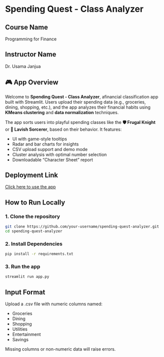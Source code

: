 #  Spending Quest - Class Analyzer

## Course Name
Programming for Finance

## Instructor Name
Dr. Usama Janjua

## 🎮 App Overview
Welcome to **Spending Quest - Class Analyzer**, afinancial classification app built with Streamlit. Users upload their spending data (e.g., groceries, dining, shopping, etc.), and the app analyzes their financial habits using **KMeans clustering** and **data normalization** techniques.

The app sorts users into playful spending classes like the **🛡️ Frugal Knight** or **💎 Lavish Sorcerer**, based on their behavior. It features:

- UI with game-style tooltips
- Radar and bar charts for insights
- CSV upload support and demo mode
- Cluster analysis with optimal number selection
- Downloadable “Character Sheet” report

##  Deployment Link
[Click here to use the app](https://your-username-your-repo-name.streamlit.app)

##  How to Run Locally

### 1. Clone the repository
```bash
git clone https://github.com/your-username/spending-quest-analyzer.git
cd spending-quest-analyzer
```
### 2. Install Dependencies
```bash
pip install -r requirements.txt
```
### 3. Run the app
```bash
streamlit run app.py
```
##  Input Format
Upload a .csv file with numeric columns named:

- Groceries
- Dining
- Shopping
- Utilities
- Entertainment
- Savings

Missing columns or non-numeric data will raise errors.




